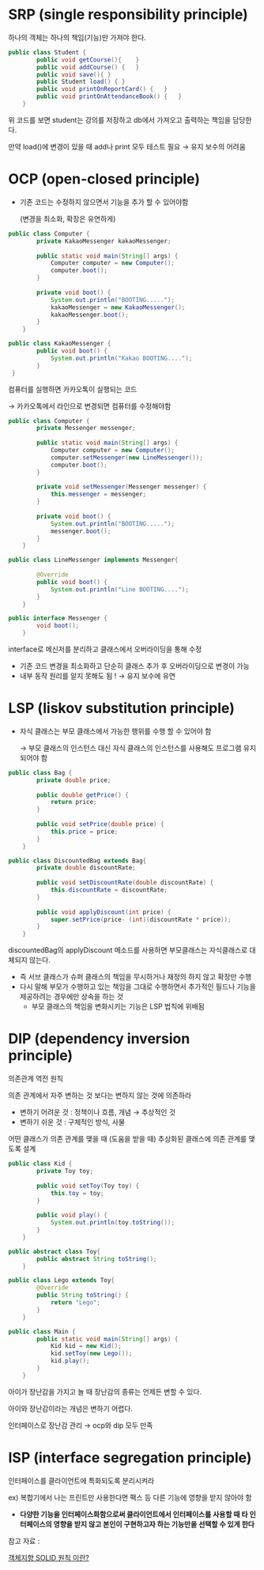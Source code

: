 # SRP (single responsibility principle)

하나의 객체는 하나의 책임(기능)만 가져야 한다. 

```java
public class Student {
    	public void getCourse(){	}
    	public void addCourse() {	}
    	public void save(){	}
    	public Student load() {	}
    	public void printOnReportCard() {	}
    	public void printOnAttendanceBook() {	}
    }
```

위 코드를 보면 student는 강의를 저장하고 db에서 가져오고 출력하는 책임을 담당한다. 

만약 load()에 변경이 있을 때 add나 print 모두 테스트 필요 → 유지 보수의 어려움

# OCP (open-closed principle)

- 기존 코드는 수정하지 않으면서 기능을 추가 할 수 있어야함
    
    (변경을 최소화, 확장은 유연하게)
    

```java
public class Computer {
    	private KakaoMessenger kakaoMessenger;
    	
    	public static void main(String[] args) {
    		Computer computer = new Computer();
    		computer.boot();
    	}
    
    	private void boot() {
    		System.out.println("BOOTING.....");
    		kakaoMessenger = new KakaoMessenger();
    		kakaoMessenger.boot();
    	}
    }
```

```java
public class KakaoMessenger {
    	public void boot() {
    		System.out.println("Kakao BOOTING....");
    	}
 }
```

컴퓨터를 실행하면 카카오톡이 실행되는 코드 

→ 카카오톡에서 라인으로 변경되면 컴퓨터를 수정해야함

```java
public class Computer {
    	private Messenger messenger;
    	
    	public static void main(String[] args) {
    		Computer computer = new Computer();
    		computer.setMessenger(new LineMessenger());
    		computer.boot();
    	}
    
    	private void setMessenger(Messenger messenger) {
    		this.messenger = messenger;
    	}
    
    	private void boot() {
    		System.out.println("BOOTING.....");
    		messenger.boot();
    	}
    }
```

```java
public class LineMessenger implements Messenger{
    
    	@Override
    	public void boot() {
    		System.out.println("Line BOOTING....");
    	}
    }
```

```java
public interface Messenger {
    	void boot();
    }
```

interface로 메신저를 분리하고 클래스에서 오버라이딩을 통해 수정

- 기존 코드 변경을 최소화하고 단순히 클래스 추가 후 오버라이딩으로 변경이 가능
- 내부 동작 원리를 알지 못해도 됨 ! → 유지 보수에 유연

# LSP (liskov substitution principle)

- 자식 클래스는 부모 클래스에서 가능한 행위를 수행 할 수 있어야 함
    
    → 부모 클래스의 인스턴스 대신 자식 클래스의 인스턴스를 사용해도 프로그램 유지되어야 함
    

```java
public class Bag {
    	private double price;
    
    	public double getPrice() {
    		return price;
    	}
    
    	public void setPrice(double price) {
    		this.price = price;
    	}
    }
```

```java
public class DiscountedBag extends Bag{
    	private double discountRate;
    
    	public void setDiscountRate(double discountRate) {
    		this.discountRate = discountRate;
    	}
    
    	public void applyDiscount(int price) {
    		super.setPrice(price- (int)(discountRate * price));
    	}
    }
```

discountedBag의 applyDiscount 메소드를 사용하면 부모클래스는 자식클래스로 대체되지 않는다. 

- 즉 서브 클래스가 슈퍼 클래스의 책임을 무시하거나 재정의 하지 않고 확장만 수행
- 다시 말해 부모가 수행하고 있는 책임을 그대로 수행하면서 추가적인 필드나 기능을 제공하려는 경우에만 상속을 하는 것
    - 부모 클래스의 책임을 변화시키는 기능은 LSP 법칙에 위배됨
    

# DIP (dependency inversion principle)

의존관계 역전 원칙

의존 관계에서 자주 변하는 것 보다는 변하지 않는 것에 의존하라

- 변하기 어려운 것 : 정책이나 흐름, 개념 → 추상적인 것
- 변하기 쉬운 것 : 구체적인 방식, 사물

어떤 클래스가 의존 관계를 맺을 때 (도움을 받을 때) 추상화된 클래스에 의존 관계를 맺도록 설계

```java
public class Kid {
    	private Toy toy;
    
    	public void setToy(Toy toy) {
    		this.toy = toy;
    	}
    
    	public void play() {
    		System.out.println(toy.toString());
    	}
    }
```

```java
public abstract class Toy{
    	public abstract String toString();
    }
```

```java
public class Lego extends Toy{
    	@Override
    	public String toString() {
    		return "Lego";
    	}
    }
```

```java
public class Main {
    	public static void main(String[] args) {
    		Kid kid = new Kid();
    		kid.setToy(new Lego());
    		kid.play();
    	}
    }
```

아이가 장난감을 가지고 놀 때 장난감의 종류는 언제든 변할 수 있다. 

아이와 장난감이라는 개념은 변하기 어렵다. 

인터페이스로 장난감 관리 → ocp와 dip 모두 만족

# ISP (interface segregation principle)

인터페이스를 클라이언트에 특화되도록 분리시켜라

ex) 복합기에서 나는 프린트만 사용한다면 팩스 등 다른 기능에 영향을 받지 않아야 함

- **다양한 기능을 인터페이스화함으로써 클라이언트에서 인터페이스를 사용할 때 타 인터페이스의 영향을 받지 않고 본인이 구현하고자 하는 기능만을 선택할 수 있게 한다**

참고 자료 : 

[객체지향 SOLID 원칙 이란?](https://velog.io/@kyle/%EA%B0%9D%EC%B2%B4%EC%A7%80%ED%96%A5-SOLID-%EC%9B%90%EC%B9%99-%EC%9D%B4%EB%9E%80)
